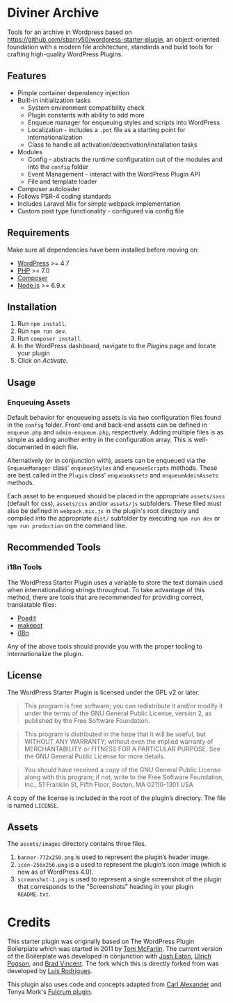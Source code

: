 # Diviner Archive

Tools for an archive in Wordpress based on https://github.com/sbarry50/wordpress-starter-plugin, an object-oriented foundation with a modern file architecture, standards and build tools for crafting high-quality WordPress Plugins.

## Features

* Pimple container dependency injection
* Built-in initialization tasks
   - System environment compatibility check
   - Plugin constants with ability to add more
   - Enqueue manager for enqueuing styles and scripts into WordPress
   - Localization - includes a `.pot` file as a starting point for internationalization
   - Class to handle all activation/deactivation/installation tasks
* Modules
   - Config - abstracts the runtime configuration out of the modules and into the `config` folder
   - Event Management - interact with the WordPress Plugin API
   - File and template loader
* Composer autoloader
* Follows PSR-4 coding standards
* Includes Laravel Mix for simple webpack implementation
* Custom post type functionality - configured via config file

## Requirements

Make sure all dependencies have been installed before moving on:

* [WordPress](https://wordpress.org/) >= 4.7
* [PHP](http://php.net/manual/en/install.php) >= 7.0
* [Composer](https://getcomposer.org/download/)
* [Node.js](http://nodejs.org/) >= 6.9.x

## Installation

1. Run `npm install`.
2. Run `npm run dev`.
3. Run `composer install`.
4. In the WordPress dashboard, navigate to the *Plugins* page and locate your plugin
5. Click on *Activate.*


## Usage

### Enqueuing Assets

Default behavior for enqueueing assets is via two configuration files found in the `config` folder. Front-end and back-end assets can be defined in `enqueue.php` and `admin-enqueue.php`, respectively. Adding multiple files is as simple as adding another entry in the configuration array. This is well-documented in each file.

Alternatively (or in conjunction with), assets can be enqueued via the `EnqueueManager` class' `enqueueStyles` and `enqueueScripts` methods. These are best called in the `Plugin` class' `enqueueAssets` and `enqueueAdminAssets` methods.

Each asset to be enqueued should be placed in the appropriate `assets/sass` (default for css), `assets/css` and/or `assets/js` subfolders. These filed must also be defined in `webpack.mix.js` in the plugin's root directory and compiled into the appropriate `dist/` subfolder by executing `npm run dev` or `npm run production` on the command line.

## Recommended Tools

### i18n Tools

The WordPress Starter Plugin uses a variable to store the text domain used when internationalizing strings throughout. To take advantage of this method, there are tools that are recommended for providing correct, translatable files:

* [Poedit](http://www.poedit.net/)
* [makepot](http://i18n.svn.wordpress.org/tools/trunk/)
* [i18n](https://github.com/grappler/i18n)

Any of the above tools should provide you with the proper tooling to internationalize the plugin.

## License

The WordPress Starter Plugin is licensed under the GPL v2 or later.

> This program is free software; you can redistribute it and/or modify it under the terms of the GNU General Public License, version 2, as published by the Free Software Foundation.

> This program is distributed in the hope that it will be useful, but WITHOUT ANY WARRANTY; without even the implied warranty of MERCHANTABILITY or FITNESS FOR A PARTICULAR PURPOSE. See the GNU General Public License for more details.

> You should have received a copy of the GNU General Public License along with this program; if not, write to the Free Software Foundation, Inc., 51 Franklin St, Fifth Floor, Boston, MA 02110-1301 USA

A copy of the license is included in the root of the plugin’s directory. The file is named `LICENSE`.

## Assets

The `assets/images` directory contains three files.

1. `banner-772x250.png` is used to represent the plugin’s header image.
2. `icon-256x256.png` is a used to represent the plugin’s icon image (which is new as of WordPress 4.0).
3. `screenshot-1.png` is used to represent a single screenshot of the plugin that corresponds to the “Screenshots” heading in your plugin `README.txt`.

# Credits

This starter plugin was originally based on The WordPress Plugin Boilerplate which was started in 2011 by [Tom McFarlin](http://twitter.com/tommcfarlin/). The current version of the Boilerplate was developed in conjunction with [Josh Eaton](https://twitter.com/jjeaton), [Ulrich Pogson](https://twitter.com/grapplerulrich), and [Brad Vincent](https://twitter.com/themergency). The fork which this is directly forked from was developed by [Luís Rodrigues](https://github.com/goblindegook).

This plugin also uses code and concepts adapted from [Carl Alexander](https://carlalexander.ca/) and Tonya Mork's [Fulcrum plugin](https://github.com/hellofromtonya/Fulcrum).
